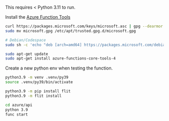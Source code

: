 This requires < Python 3.11 to run.

Install the [Azure Function Tools](https://learn.microsoft.com/en-us/azure/azure-functions/functions-run-local?tabs=v4%2Clinux%2Ccsharp%2Cportal%2Cbash#local-settings-file)

```sh
curl https://packages.microsoft.com/keys/microsoft.asc | gpg --dearmor > microsoft.gpg
sudo mv microsoft.gpg /etc/apt/trusted.gpg.d/microsoft.gpg

# Debian/Codespace
sudo sh -c 'echo "deb [arch=amd64] https://packages.microsoft.com/debian/$(lsb_release -rs | cut -d'.' -f 1)/prod $(lsb_release -cs) main" > /etc/apt/sources.list.d/dotnetdev.list'

sudo apt-get update
sudo apt-get install azure-functions-core-tools-4
```

Create a new python env when testing the function.

```sh
python3.9 -m venv .venv/py39
source .venv/py39/bin/activate

python3.9 -m pip install flit
python3.9 -m flit install

cd azure/api
python 3.9
func start

```